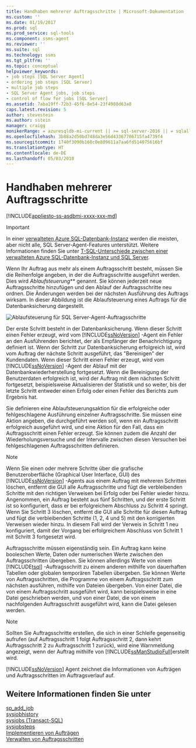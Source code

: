 ```yaml
---
title: Handhaben mehrerer Auftragsschritte | Microsoft-Dokumentation
ms.custom: ''
ms.date: 01/19/2017
ms.prod: sql
ms.prod_service: sql-tools
ms.component: ssms-agent
ms.reviewer: ''
ms.suite: sql
ms.technology: ssms
ms.tgt_pltfrm: ''
ms.topic: conceptual
helpviewer_keywords:
- job steps [SQL Server Agent]
- ordering job steps [SQL Server]
- multiple job steps
- SQL Server Agent jobs, job steps
- control of flow for jobs [SQL Server]
ms.assetid: 7aba19ff-72b3-45f6-8e54-23f4988d63a8
caps.latest.revision: 5
author: stevestein
ms.author: sstein
manager: craigg
monikerRange: = azuresqldb-mi-current || >= sql-server-2016 || = sqlallproducts-allversions
ms.openlocfilehash: 3b88a2d50bd748da3e56d43367706715fa4739f4
ms.sourcegitcommit: 1740f3090b168c0e809611a7aa6fd514075616bf
ms.translationtype: HT
ms.contentlocale: de-DE
ms.lasthandoff: 05/03/2018
---
```

# <a name="handle-multiple-job-steps"></a>Handhaben mehrerer Auftragsschritte
[!INCLUDE[appliesto-ss-asdbmi-xxxx-xxx-md](../../includes/appliesto-ss-asdbmi-xxxx-xxx-md.md)]

> [!IMPORTANT]  
> In einer [verwalteten Azure SQL-Datenbank-Instanz](https://docs.microsoft.com/azure/sql-database/sql-database-managed-instance) werden die meisten, aber nicht alle, SQL Server-Agent-Features unterstützt. Weitere Informationen finden Sie unter [T-SQL-Unterschiede zwischen einer verwalteten Azure SQL-Datenbank-Instanz und SQL Server](https://docs.microsoft.com/azure/sql-database/sql-database-managed-instance-transact-sql-information#sql-server-agent).

Wenn Ihr Auftrag aus mehr als einem Auftragsschritt besteht, müssen Sie die Reihenfolge angeben, in der die Auftragsschritte ausgeführt werden. Dies wird *Ablaufsteuerung*** genannt. Sie können jederzeit neue Auftragsschritte hinzufügen und den Ablauf der Auftragsschritte neu ordnen. Die Änderungen werden bei der nächsten Ausführung des Auftrags wirksam. In dieser Abbildung ist die Ablaufsteuerung eines Auftrags für die Datenbanksicherung dargestellt.  
  
![Ablaufsteuerung für SQL Server-Agent-Auftragsschritte](../../ssms/agent/media/dbflow01.gif "Ablaufsteuerung für SQL Server-Agent-Auftragsschritte")  
  
Der erste Schritt besteht in der Datenbanksicherung. Wenn dieser Schritt einen Fehler erzeugt, wird vom [!INCLUDE[ssNoVersion](../../includes/ssnoversion_md.md)] -Agent ein Fehler an den Ausführenden berichtet, der als Empfänger der Benachrichtigung definiert ist. Wenn der Schritt zur Datenbanksicherung erfolgreich ist, wird vom Auftrag der nächste Schritt ausgeführt, das "Bereinigen" der Kundendaten. Wenn dieser Schritt einen Fehler erzeugt, wird vom [!INCLUDE[ssNoVersion](../../includes/ssnoversion_md.md)] -Agent der Ablauf mit der Datenbankwiederherstellung fortgesetzt. Wenn die Bereinigung der Benutzerdaten erfolgreich ist, wird der Auftrag mit dem nächsten Schritt fortgesetzt, beispielsweise Aktualisieren der Statistik und so weiter, bis der letzte Schritt entweder einen Erfolg oder einen Fehler des Berichts zum Ergebnis hat.  
  
Sie definieren eine Ablaufsteuerungsaktion für die erfolgreiche oder fehlgeschlagene Ausführung einzelner Auftragsschritte. Sie müssen eine Aktion angeben, die durchgeführt werden soll, wenn ein Auftragsschritt erfolgreich ausgeführt wird, und eine Aktion für den Fall, dass ein Auftragsschritt einen Fehler erzeugt. Sie können zudem die Anzahl der Wiederholungsversuche und der Intervalle zwischen diesen Versuchen bei fehlgeschlagenen Auftragsschritten definieren.  
  
> [!NOTE]  
> Wenn Sie einen oder mehrere Schritte über die grafische Benutzeroberfläche (Graphical User Interface, GUI) des [!INCLUDE[ssNoVersion](../../includes/ssnoversion_md.md)] -Agents aus einem Auftrag mit mehreren Schritten löschen, entfernt die GUI alle Auftragsschritte und fügt die verbleibenden Schritte mit den richtigen Verweisen bei Erfolg oder bei Fehler wieder hinzu. Angenommen, ein Auftrag besteht aus fünf Schritten, und der erste Schritt ist so konfiguriert, dass er bei erfolgreichem Abschluss zu Schritt 4 springt. Wenn Sie Schritt 3 löschen, entfernt die GUI alle Schritte für diesen Auftrag und fügt die verbleibenden Schritte (1, 2, 4 und 5) mit den korrigierten Verweisen wieder hinzu. In diesem Fall wird der Verweis in Schritt 1 neu konfiguriert, damit der Vorgang bei erfolgreichem Abschluss von Schritt 1 mit Schritt 3 fortgesetzt wird.  
  
Auftragsschritte müssen eigenständig sein. Ein Auftrag kann keine booleschen Werte, Daten oder numerischen Werte zwischen den Auftragsschritten übergeben. Sie können allerdings Werte von einem [!INCLUDE[tsql](../../includes/tsql_md.md)] -Auftragsschritt zu einem anderen mithilfe von dauerhaften Tabellen oder globalen temporären Tabellen übergeben. Sie können Werte von Auftragsschritten, die Programme von einem Auftragsschritt zum nächsten ausführen, mithilfe von Dateien übergeben. Von einer Datei, die von einem Auftragsschritt ausgeführt wird, kann beispielsweise in eine Datei geschrieben werden, und von einer Datei, die von einem nachfolgenden Auftragsschritt ausgeführt wird, kann die Datei gelesen werden.  
  
> [!NOTE]  
> Sollten Sie Auftragsschritte erstellen, die sich in einer Schleife gegenseitig aufrufen (auf Auftragsschritt 1 folgt Auftragsschritt 2, dann kehrt Auftragsschritt 2 zu Auftragsschritt 1 zurück), wird eine Warnmeldung angezeigt, wenn der Auftrag mithilfe von [!INCLUDE[ssManStudioFull](../../includes/ssmanstudiofull_md.md)]erstellt wird.  
  
[!INCLUDE[ssNoVersion](../../includes/ssnoversion_md.md)] Agent zeichnet die Informationen von Aufträgen und Auftragsschritten im Auftragsverlauf auf.  
  
## <a name="see-also"></a>Weitere Informationen finden Sie unter  
[sp_add_job](http://msdn.microsoft.com/en-us/6ca8fe2c-7b1c-4b59-b4c7-e3b7485df274)  
[sysjobhistory](http://msdn.microsoft.com/en-us/1b1fcdbb-2af2-45e6-bf3f-e8279432ce13)  
[sysjobs (Transact-SQL)](http://msdn.microsoft.com/en-us/e244a6a5-54c2-47a6-8039-dd1852b0ae59)  
[sysjobsteps](http://msdn.microsoft.com/en-us/978b8205-535b-461c-91f3-af9b08eca467)  
[Implementieren von Aufträgen](../../ssms/agent/implement-jobs.md)  
[Verwalten von Auftragsschritten](../../ssms/agent/manage-job-steps.md)  
  
